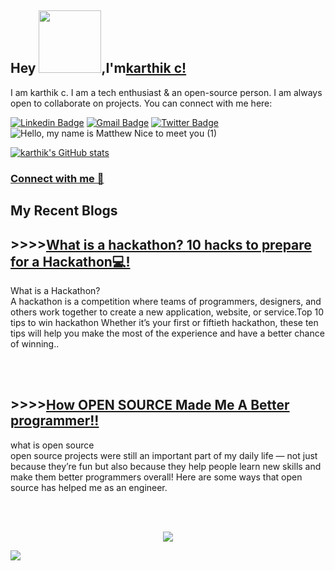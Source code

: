 
## Hey <img src="https://github.com/TheDudeThatCode/TheDudeThatCode/blob/master/Assets/Hi.gif?raw=true" width="100">,I'm[karthik c!](https://karthikc07.wixsite.com/portfolio) 
I am karthik c. I am a tech enthusiast & an open-source person. I am always open to collaborate on projects. You can connect with me here:


[![Linkedin Badge](https://img.shields.io/badge/-karthikc0711-blue?style=flat-square&logo=Linkedin&logoColor=white&link=https://www.linkedin.com/in/karthik-c-5120781aa/)](https://www.linkedin.com/in/karthik-c-5120781aa/)
[![Gmail Badge](https://img.shields.io/badge/-karthikc0711@gmail.com-c14438?style=flat-square&logo=Gmail&logoColor=white&link=mailto:karthikco711@gmail.com)](mailto:karthikc0711@gmail.com)
[![Twitter Badge](https://img.shields.io/badge/-karthikc0711-blue?style=flat-square&logo=Twitter&logoColor=white&link=https://twitter.com/Karthikc0711)](https://twitter.com/karthikc0711)
![Hello, my name is Matthew  Nice to meet you  (1)](https://user-images.githubusercontent.com/76835216/189540849-db82c6bf-1f99-40ca-bb8d-79027ecfe11c.jpg)


[![karthik's GitHub stats](https://github-readme-stats.vercel.app/api?karthikc0711=anuraghazra)](https://github.com/anuraghazra/github-readme-stats)

### [Connect with me 💬](https://karthikc07.wixsite.com/portfolio)

## My Recent Blogs
## >>>>[What is a hackathon? 10 hacks to prepare for a Hackathon💻!](https://medium.com/@karthikc0711/introduction-d654502b3944)
What is a Hackathon?<br>
A hackathon is a competition where teams of programmers, designers, and others work together to create a new application, website, or service.Top 10 tips to win hackathon
Whether it’s your first or fiftieth hackathon, these ten tips will help you make the most of the experience and have a better chance of winning.. </p>
<br>
<br>

## >>>>[How OPEN SOURCE Made Me A Better programmer!!](https://medium.com/@karthikc0711/how-open-source-made-me-a-better-programmer-4bbfe28a75b3)
what is open source <br>
open source projects were still an important part of my daily life — not just because they’re fun but also because they help people learn new skills and make them better programmers overall! Here are some ways that open source has helped me as an engineer. </p>
<br>
<br>
<p align="center">
  <img src="https://readme-typing-svg.herokuapp.com?color=%2336BCF7&lines=THANKS+FOR+YOUR+VISIT!!!"
</p>
	
![](https://user-images.githubusercontent.com/73097560/115834477-dbab4500-a447-11eb-908a-139a6edaec5c.gif)
